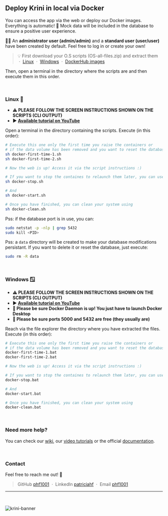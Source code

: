 ## Deploy Krini in local via Docker

You can access the app via the web or deploy our Docker images. Everything is automatic! 🐳 
Mock data will be included in the database to ensure a positive user experience.

🙇‍♀️ An **administrator user (admin/admin)** and a **standard user (user/user)** have been created by default. Feel free to log in or create your own!

> 💡 First download your O.S scripts (OS-all-files.zip) and extract them &nbsp;&middot;&nbsp; [Linux](https://github.com/phf1001/semisupervised-learning-in-cibersecurity/tree/main/docker-deploy-kit/linux) &nbsp;&middot;&nbsp; [Windows](https://github.com/phf1001/semisupervised-learning-in-cibersecurity/tree/main/docker-deploy-kit/windows) &nbsp;&middot;&nbsp; [DockerHub images](https://hub.docker.com/r/phf1001/krini/tags)

Then, open a terminal in the directory where the scripts are and then execute them in this order. 

<br />

### Linux 🐧

* **⚠️ PLEASE FOLLOW THE SCREEN INSTRUCTIONS SHOWN ON THE SCRIPTS (CLI OUTPUT)**
* **▶️ [Available tutorial on YouTube](https://youtu.be/a9GE0YIv0RQ)**

Open a terminal in the directory containing the scripts. Execute (in this order):
```sh
# Execute this one only the first time you raise the containers or 
# if the data volume has been removed and you want to reset the database
sh docker-first-time-1.sh  
sh docker-first-time-2.sh

# Now the web is up! Access it via the script instructions :)

# If you want to stop the containes to relaunch them later, you can use
sh docker-stop.sh

# And
sh docker-start.sh

# Once you have finished, you can clean your system using
sh docker-clean.sh
```

Pss: if the database port is in use, you can:
```sh
sudo netstat -p -nlp | grep 5432
sudo kill <PID>
```

Pss: a `data` directory will be created to make your database modifications persistant. If you want to delete it or reset the database, just execute:
```sh
sudo rm -R data
```

<br />

### Windows 🪟

* **⚠️ PLEASE FOLLOW THE SCREEN INSTRUCTIONS SHOWN ON THE SCRIPTS (CLI OUTPUT)**
* **▶️ [Available tutorial on YouTube](https://youtu.be/jBPvhbv3Az0)**
* **🐳 Please be sure Docker Daemon is up! You just have to launch Docker Desktop**
* **🚢 Please be sure ports 5000 and 5432 are free (they usually are)**

Reach via the file explorer the directory where you have extracted the files. Execute (in this order):
```sh
# Execute this one only the first time you raise the containers or 
# if the data volume has been removed and you want to reset the database
docker-first-time-1.bat
docker-first-time-2.bat

# Now the web is up! Access it via the script instructions :)

# If you want to stop the containes to relaunch them later, you can use
docker-stop.bat

# And
docker-start.bat

# Once you have finished, you can clean your system using
docker-clean.bat
```

<br />

### Need more help?

You can check our [wiki](https://github.com/phf1001/semisupervised-learning-in-cibersecurity/wiki/), our [video tutorials](https://www.youtube.com/@KRINIPHISHINGSCANNER/playlists) or the official [documentation](https://github.com/phf1001/semisupervised-learning-in-cibersecurity/tree/main/docs).

<br />

### Contact

Feel free to reach me out! 💌

> GitHub [phf1001](https://github.com/phf1001) &nbsp;&middot;&nbsp; LinkedIn [patriciahf](https://www.linkedin.com/in/patriciahf) &nbsp;&middot;&nbsp; Email [phf1001](mailto:phf1001@alu.ubu.es) 

---

<br />

![krini-banner](https://github.com/phf1001/semisupervised-learning-in-cibersecurity/assets/99904180/3c07452e-ebba-467a-b7af-c87b7370f387)
